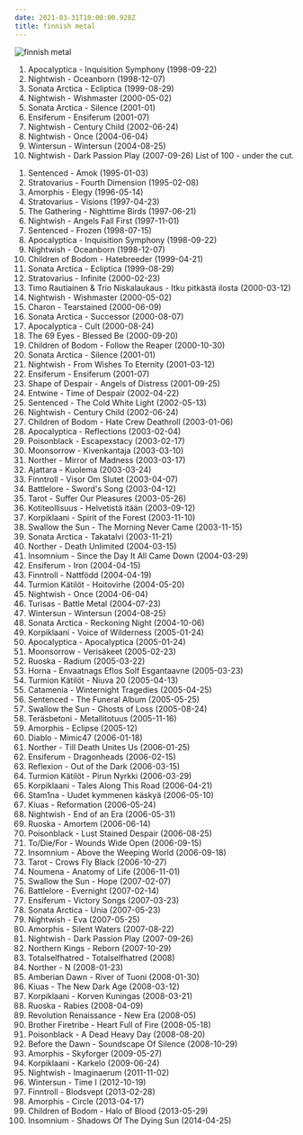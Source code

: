 ```yaml
---
date: 2021-03-31T10:00:00.928Z
title: finnish metal
---
```

![finnish metal](http://coverartarchive.org/release/b3f9e375-2225-478b-b66f-2b100bedd56e/16333876658-250.jpg)
1. Apocalyptica - Inquisition Symphony (1998-09-22)
2. Nightwish - Oceanborn (1998-12-07)
3. Sonata Arctica - Ecliptica (1999-08-29)
4. Nightwish - Wishmaster (2000-05-02)
5. Sonata Arctica - Silence (2001-01)
6. Ensiferum - Ensiferum (2001-07)
7. Nightwish - Century Child (2002-06-24)
8. Nightwish - Once (2004-06-04)
9. Wintersun - Wintersun (2004-08-25)
10. Nightwish - Dark Passion Play (2007-09-26)
List of 100 - under the cut.
<!-- more -->

1. Sentenced - Amok (1995-01-03)
2. Stratovarius - Fourth Dimension (1995-02-08)
3. Amorphis - Elegy (1996-05-14)
4. Stratovarius - Visions (1997-04-23)
5. The Gathering - Nighttime Birds (1997-06-21)
6. Nightwish - Angels Fall First (1997-11-01)
7. Sentenced - Frozen (1998-07-15)
8. Apocalyptica - Inquisition Symphony (1998-09-22)
9. Nightwish - Oceanborn (1998-12-07)
10. Children of Bodom - Hatebreeder (1999-04-21)
11. Sonata Arctica - Ecliptica (1999-08-29)
12. Stratovarius - Infinite (2000-02-23)
13. Timo Rautiainen & Trio Niskalaukaus - Itku pitkästä ilosta (2000-03-12)
14. Nightwish - Wishmaster (2000-05-02)
15. Charon - Tearstained (2000-06-09)
16. Sonata Arctica - Successor (2000-08-07)
17. Apocalyptica - Cult (2000-08-24)
18. The 69 Eyes - Blessed Be (2000-09-20)
19. Children of Bodom - Follow the Reaper (2000-10-30)
20. Sonata Arctica - Silence (2001-01)
21. Nightwish - From Wishes To Eternity (2001-03-12)
22. Ensiferum - Ensiferum (2001-07)
23. Shape of Despair - Angels of Distress (2001-09-25)
24. Entwine - Time of Despair (2002-04-22)
25. Sentenced - The Cold White Light (2002-05-13)
26. Nightwish - Century Child (2002-06-24)
27. Children of Bodom - Hate Crew Deathroll (2003-01-06)
28. Apocalyptica - Reflections (2003-02-04)
29. Poisonblack - Escapexstacy (2003-02-17)
30. Moonsorrow - Kivenkantaja (2003-03-10)
31. Norther - Mirror of Madness (2003-03-17)
32. Ajattara - Kuolema (2003-03-24)
33. Finntroll - Visor Om Slutet (2003-04-07)
34. Battlelore - Sword's Song (2003-04-12)
35. Tarot - Suffer Our Pleasures (2003-05-26)
36. Kotiteollisuus - Helvetistä itään (2003-09-12)
37. Korpiklaani - Spirit of the Forest (2003-11-10)
38. Swallow the Sun - The Morning Never Came (2003-11-15)
39. Sonata Arctica - Takatalvi (2003-11-21)
40. Norther - Death Unlimited (2004-03-15)
41. Insomnium - Since the Day It All Came Down (2004-03-29)
42. Ensiferum - Iron (2004-04-15)
43. Finntroll - Nattfödd (2004-04-19)
44. Turmion Kätilöt - Hoitovirhe (2004-05-20)
45. Nightwish - Once (2004-06-04)
46. Turisas - Battle Metal (2004-07-23)
47. Wintersun - Wintersun (2004-08-25)
48. Sonata Arctica - Reckoning Night (2004-10-06)
49. Korpiklaani - Voice of Wilderness (2005-01-24)
50. Apocalyptica - Apocalyptica (2005-01-24)
51. Moonsorrow - Verisäkeet (2005-02-23)
52. Ruoska - Radium (2005-03-22)
53. Horna - Envaatnags Eflos Solf Esgantaavne (2005-03-23)
54. Turmion Kätilöt - Niuva 20 (2005-04-13)
55. Catamenia - Winternight Tragedies (2005-04-25)
56. Sentenced - The Funeral Album (2005-05-25)
57. Swallow the Sun - Ghosts of Loss (2005-08-24)
58. Teräsbetoni - Metallitotuus (2005-11-16)
59. Amorphis - Eclipse (2005-12)
60. Diablo - Mimic47 (2006-01-18)
61. Norther - Till Death Unites Us (2006-01-25)
62. Ensiferum - Dragonheads (2006-02-15)
63. Reflexion - Out of the Dark (2006-03-15)
64. Turmion Kätilöt - Pirun Nyrkki (2006-03-29)
65. Korpiklaani - Tales Along This Road (2006-04-21)
66. Stam1na - Uudet kymmenen käskyä (2006-05-10)
67. Kiuas - Reformation (2006-05-24)
68. Nightwish - End of an Era (2006-05-31)
69. Ruoska - Amortem (2006-06-14)
70. Poisonblack - Lust Stained Despair (2006-08-25)
71. To/Die/For - Wounds Wide Open (2006-09-15)
72. Insomnium - Above the Weeping World (2006-09-18)
73. Tarot - Crows Fly Black (2006-10-27)
74. Noumena - Anatomy of Life (2006-11-01)
75. Swallow the Sun - Hope (2007-02-07)
76. Battlelore - Evernight (2007-02-14)
77. Ensiferum - Victory Songs (2007-03-23)
78. Sonata Arctica - Unia (2007-05-23)
79. Nightwish - Eva (2007-05-25)
80. Amorphis - Silent Waters (2007-08-22)
81. Nightwish - Dark Passion Play (2007-09-26)
82. Northern Kings - Reborn (2007-10-29)
83. Totalselfhatred - Totalselfhatred (2008)
84. Norther - N (2008-01-23)
85. Amberian Dawn - River of Tuoni (2008-01-30)
86. Kiuas - The New Dark Age (2008-03-12)
87. Korpiklaani - Korven Kuningas (2008-03-21)
88. Ruoska - Rabies (2008-04-09)
89. Revolution Renaissance - New Era (2008-05)
90. Brother Firetribe - Heart Full of Fire (2008-05-18)
91. Poisonblack - A Dead Heavy Day (2008-08-20)
92. Before the Dawn - Soundscape Of Silence (2008-10-29)
93. Amorphis - Skyforger (2009-05-27)
94. Korpiklaani - Karkelo (2009-06-24)
95. Nightwish - Imaginaerum (2011-11-02)
96. Wintersun - Time I (2012-10-19)
97. Finntroll - Blodsvept (2013-02-28)
98. Amorphis - Circle (2013-04-17)
99. Children of Bodom - Halo of Blood (2013-05-29)
100. Insomnium - Shadows Of The Dying Sun (2014-04-25)
